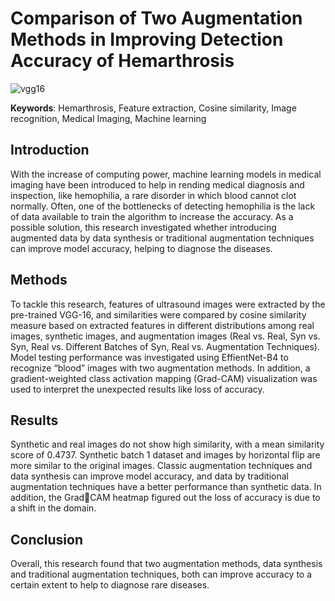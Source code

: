 # Comparison of Two Augmentation Methods in Improving Detection Accuracy of Hemarthrosis

![vgg16](https://github.com/user-attachments/assets/296d25cf-66e8-44af-b6b8-83ab0be83ed2)

**Keywords**: Hemarthrosis, Feature extraction, Cosine similarity, Image recognition, Medical Imaging, Machine learning 

## Introduction
With the increase of computing power, machine learning models in medical imaging have been introduced to help in rending medical diagnosis and inspection, like hemophilia, a rare disorder in which blood cannot clot normally. Often, one of the bottlenecks of detecting hemophilia is the lack of data available to train the algorithm to increase the accuracy. As a possible solution, this research investigated whether introducing augmented data by data synthesis or traditional augmentation techniques can improve model accuracy, helping to diagnose the diseases. 

## Methods
To tackle this research, features of ultrasound images were extracted by the pre-trained VGG-16, and similarities were compared by cosine similarity measure based on extracted features in different distributions among real images, synthetic images, and augmentation images (Real vs. Real, Syn vs. Syn, Real vs. Different Batches of Syn, Real vs. Augmentation Techniques). Model testing performance was investigated using EffientNet-B4 to recognize “blood” images with two augmentation methods. In addition, a gradient-weighted class activation mapping (Grad-CAM) visualization was used to interpret the unexpected results like loss of accuracy. 

## Results
Synthetic and real images do not show high similarity, with a mean similarity score of 0.4737. Synthetic batch 1 dataset and images by horizontal flip are more similar to the original images. Classic augmentation techniques and data synthesis can improve model accuracy, and data by traditional augmentation techniques have a better performance than synthetic data. In addition, the GradCAM heatmap figured out the loss of accuracy is due to a shift in the domain.

## Conclusion
Overall, this research found that two augmentation methods, data synthesis and traditional augmentation techniques, both can improve accuracy to a certain extent to help to diagnose rare diseases.

